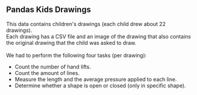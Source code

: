 ## Pandas Kids Drawings 
This data contains children's drawings (each child drew about 22 drawings). <br>
Each drawing has a CSV file and an image of the drawing that also contains the original drawing that the child was asked to draw. <br>
<br>
We had to perform the following four tasks (per drawing):
* Count the number of hand lifts.
* Count the amount of lines.
* Measure the length and the average pressure applied to each line.
* Determine whether a shape is open or closed (only in specific shape).
